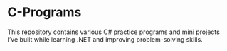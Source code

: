 # C-Programs
This repository contains various C# practice programs and mini projects I’ve built while learning .NET and improving problem-solving skills.
